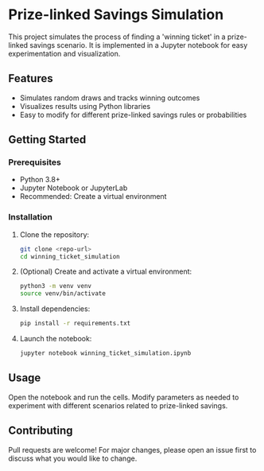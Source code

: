 # Prize-linked Savings Simulation

This project simulates the process of finding a 'winning ticket' in a prize-linked savings scenario. It is implemented in a Jupyter notebook for easy experimentation and visualization.

## Features

- Simulates random draws and tracks winning outcomes
- Visualizes results using Python libraries
- Easy to modify for different prize-linked savings rules or probabilities

## Getting Started

### Prerequisites

- Python 3.8+
- Jupyter Notebook or JupyterLab
- Recommended: Create a virtual environment

### Installation

1. Clone the repository:
   ```bash
   git clone <repo-url>
   cd winning_ticket_simulation
   ```
2. (Optional) Create and activate a virtual environment:
   ```bash
   python3 -m venv venv
   source venv/bin/activate
   ```
3. Install dependencies:
   ```bash
   pip install -r requirements.txt
   ```
4. Launch the notebook:
   ```bash
   jupyter notebook winning_ticket_simulation.ipynb
   ```

## Usage

Open the notebook and run the cells. Modify parameters as needed to experiment with different scenarios related to prize-linked savings.

## Contributing

Pull requests are welcome! For major changes, please open an issue first to discuss what you would like to change.

